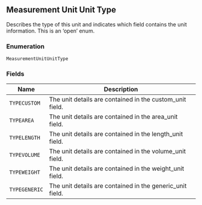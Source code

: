 ## Measurement Unit Unit Type

Describes the type of this unit and indicates which field contains the unit information. This is an ‘open’ enum.

### Enumeration

`MeasurementUnitUnitType`

### Fields

| Name | Description |
|  --- | --- |
| `TYPECUSTOM` | The unit details are contained in the custom_unit field. |
| `TYPEAREA` | The unit details are contained in the area_unit field. |
| `TYPELENGTH` | The unit details are contained in the length_unit field. |
| `TYPEVOLUME` | The unit details are contained in the volume_unit field. |
| `TYPEWEIGHT` | The unit details are contained in the weight_unit field. |
| `TYPEGENERIC` | The unit details are contained in the generic_unit field. |

